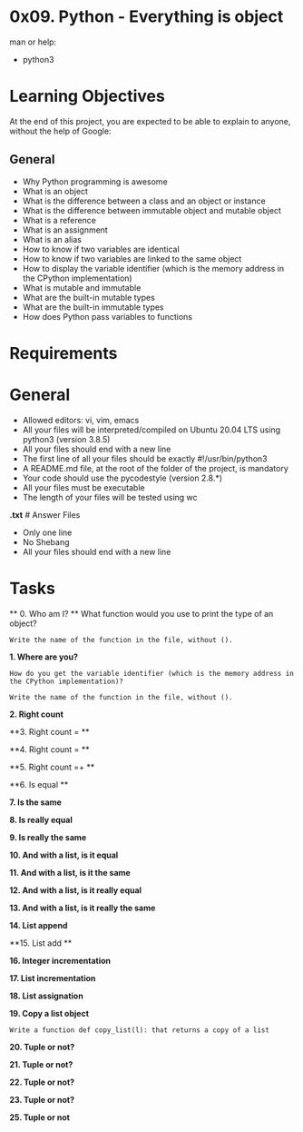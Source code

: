 # 0x09. Python - Everything is object

man or help:

- python3

# Learning Objectives

At the end of this project, you are expected to be able to explain to anyone, without the help of Google:

## General

- Why Python programming is awesome
- What is an object
- What is the difference between a class and an object or instance
- What is the difference between immutable object and mutable object
- What is a reference
- What is an assignment
- What is an alias
- How to know if two variables are identical
- How to know if two variables are linked to the same object
- How to display the variable identifier (which is the memory address in the CPython implementation)
- What is mutable and immutable
- What are the built-in mutable types
- What are the built-in immutable types
- How does Python pass variables to functions

# Requirements

# General

- Allowed editors: vi, vim, emacs
- All your files will be interpreted/compiled on Ubuntu 20.04 LTS using python3 (version 3.8.5)
- All your files should end with a new line
- The first line of all your files should be exactly #!/usr/bin/python3
- A README.md file, at the root of the folder of the project, is mandatory
- Your code should use the pycodestyle (version 2.8.*)
- All your files must be executable
- The length of your files will be tested using wc

**.txt** # Answer Files

- Only one line
- No Shebang
- All your files should end with a new line

# Tasks

** 0. Who am I? **
	What function would you use to print the type of an object?

	Write the name of the function in the file, without ().

**1. Where are you?**

	How do you get the variable identifier (which is the memory address in the CPython implementation)?

	Write the name of the function in the file, without ().

**2. Right count**

**3. Right count = **

**4. Right count = **

**5. Right count =+ **

**6. Is equal **

**7. Is the same**

**8. Is really equal**

**9. Is really the same**

**10. And with a list, is it equal**

**11. And with a list, is it the same**

**12. And with a list, is it really equal**

**13. And with a list, is it really the same**

**14. List append**

**15. List add **

**16. Integer incrementation**

**17. List incrementation**

**18. List assignation**

**19. Copy a list object**
	
	Write a function def copy_list(l): that returns a copy of a list

**20. Tuple or not?**

**21. Tuple or not?**

**22. Tuple or not?**

**23. Tuple or not?**

**25. Tuple or not**
